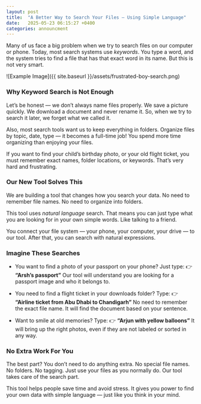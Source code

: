 ```yaml
---
layout: post
title:  "A Better Way to Search Your Files – Using Simple Language"
date:   2025-05-23 06:15:27 +0400
categories: announcment
---
```



Many of us face a big problem when we try to search files on our computer or phone. Today, most search systems use *keywords*. You type a word, and the system tries to find a file that has that exact word in its name. But this is not very smart.

![Example Image]({{ site.baseurl }}/assets/frustrated-boy-search.png)

### Why Keyword Search is Not Enough

Let’s be honest — we don’t always name files properly. We save a picture quickly. We download a document and never rename it. So, when we try to search it later, we forget what we called it.

Also, most search tools want us to keep everything in folders. Organize files by topic, date, type — it becomes a full-time job! You spend more time organizing than enjoying your files.

If you want to find your child’s birthday photo, or your old flight ticket, you must remember exact names, folder locations, or keywords. That’s very hard and frustrating.

### Our New Tool Solves This

We are building a tool that changes how you search your data. No need to remember file names. No need to organize into folders.

This tool uses *natural language* search. That means you can just type what you are looking for in your own simple words. Like talking to a friend.

You connect your file system — your phone, your computer, your drive — to our tool. After that, you can search with natural expressions.

### Imagine These Searches

* You want to find a photo of your passport on your phone? Just type:
  👉 **“Arsh’s passport”**
  Our tool will understand you are looking for a passport image and who it belongs to.

* You need to find a flight ticket in your downloads folder? Type:
  👉 **“Airline ticket from Abu Dhabi to Chandigarh”**
  No need to remember the exact file name. It will find the document based on your sentence.

* Want to smile at old memories? Type:
  👉 **“Arjun with yellow balloons”**
  It will bring up the right photos, even if they are not labeled or sorted in any way.

### No Extra Work For You

The best part? You don’t need to do anything extra. No special file names. No folders. No tagging. Just use your files as you normally do. Our tool takes care of the search part.

This tool helps people save time and avoid stress. It gives you power to find your own data with simple language — just like you think in your mind.

